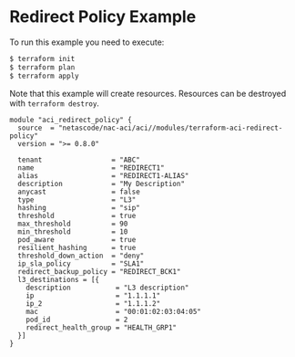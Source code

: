 <!-- BEGIN_TF_DOCS -->
# Redirect Policy Example

To run this example you need to execute:

```bash
$ terraform init
$ terraform plan
$ terraform apply
```

Note that this example will create resources. Resources can be destroyed with `terraform destroy`.

```hcl
module "aci_redirect_policy" {
  source  = "netascode/nac-aci/aci//modules/terraform-aci-redirect-policy"
  version = ">= 0.8.0"

  tenant                 = "ABC"
  name                   = "REDIRECT1"
  alias                  = "REDIRECT1-ALIAS"
  description            = "My Description"
  anycast                = false
  type                   = "L3"
  hashing                = "sip"
  threshold              = true
  max_threshold          = 90
  min_threshold          = 10
  pod_aware              = true
  resilient_hashing      = true
  threshold_down_action  = "deny"
  ip_sla_policy          = "SLA1"
  redirect_backup_policy = "REDIRECT_BCK1"
  l3_destinations = [{
    description           = "L3 description"
    ip                    = "1.1.1.1"
    ip_2                  = "1.1.1.2"
    mac                   = "00:01:02:03:04:05"
    pod_id                = 2
    redirect_health_group = "HEALTH_GRP1"
  }]
}
```
<!-- END_TF_DOCS -->